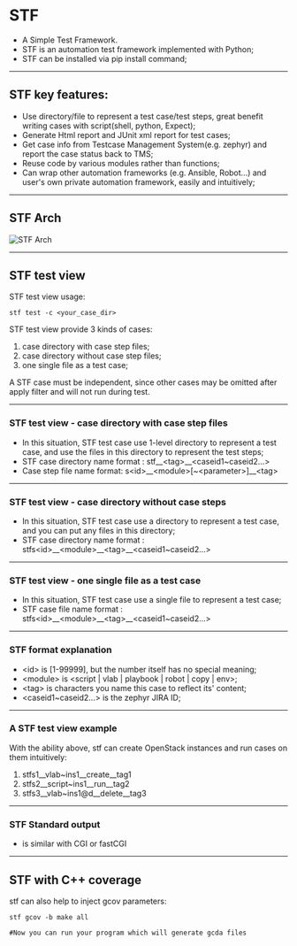 # STF
- A Simple Test Framework.
- STF is an automation test framework implemented with Python;
- STF can be installed via pip install command;

-------

## STF key features:
- Use directory/file to represent a test case/test steps, great benefit writing cases with script(shell, python, Expect);
- Generate Html report and JUnit xml report for test cases;
- Get case info from Testcase Management System(e.g. zephyr) and report the case status back to TMS;
- Reuse code by various modules rather than functions;
- Can wrap other automation frameworks (e.g. Ansible, Robot...) and user's own private automation framework, easily and intuitively;

--------
## STF Arch
![STF Arch](https://github.com/nokia/STF/blob/master/images/STF_arch.PNG)

--------
## STF test view
STF test view usage:

`stf test -c <your_case_dir>`

STF test view provide 3 kinds of cases:  
1. case directory with case step files;
2. case directory without case step files;
3. one single file as a test case;

A STF case must be independent, since other cases may be omitted after apply filter and will not run during test.

--------
### STF test view - case directory with case step files

- In this situation, STF test case use 1-level directory to represent a test case, and use the files in this directory to represent the test steps;
- STF case directory name format : stf__\<tag>__<caseid1~caseid2...>
- Case step file name format: s\<id>\__\<module>\[~\<parameter>]__\<tag>

--------
### STF test view - case directory without case steps
- In this situation, STF test case use a directory to represent a test case, and you can put any files in this directory;
- STF case directory name format : stfs\<id>\__\<module>\_\_\<tag>__\<caseid1~caseid2...>

--------
### STF test view - one single file as a test case
- In this situation, STF test case use a single file to represent a test case;
- STF case file name format : stfs\<id>\__\<module>\_\_\<tag>__<caseid1~caseid2...>

--------
### STF format explanation
- \<id>  is [1-99999], but the number itself has no special meaning;
- \<module> is <script | vlab | playbook | robot | copy | env>;
- \<tag> is characters you name this case to reflect its' content;
- <caseid1~caseid2...> is the zephyr JIRA ID;

--------
### A STF test view example
With the ability above, stf can create OpenStack instances and run cases on them intuitively:

1. stfs1__vlab~ins1__create__tag1
2. stfs2__script~ins1__run__tag2
3. stfs3__vlab~ins1@d__delete__tag3

--------
### STF Standard output  
- is similar with CGI or fastCGI


--------
## STF with C++ coverage
stf can also help to inject gcov parameters:
    
```
stf gcov -b make all

#Now you can run your program which will generate gcda files
```


